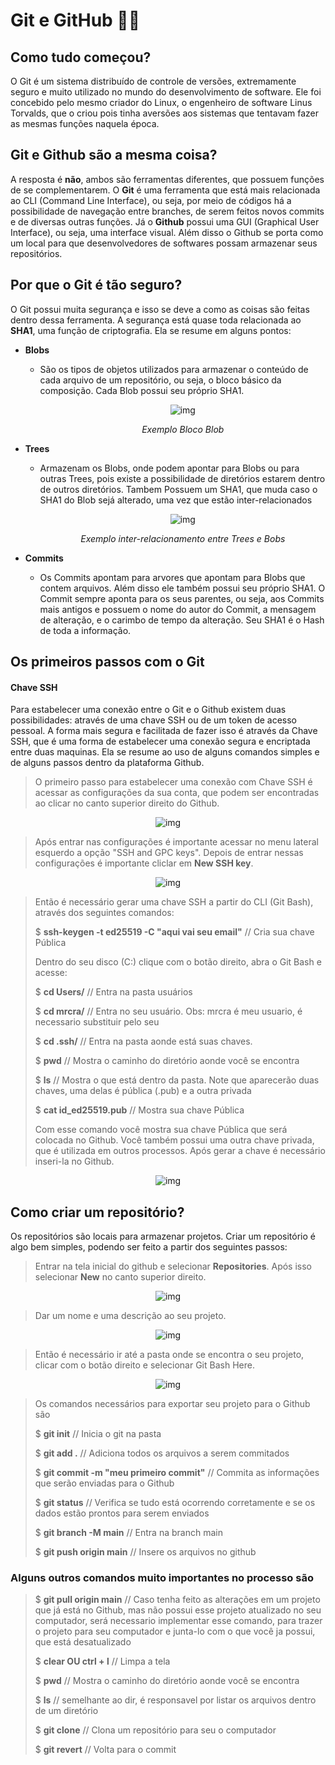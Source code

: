 # Git e GitHub 👨‍💻



## Como tudo começou?



O Git é um sistema distribuído de controle de versões, extremamente seguro e muito utilizado no mundo do desenvolvimento de software. Ele foi concebido pelo mesmo criador do Linux, o engenheiro de software Linus Torvalds, que o criou pois tinha aversões aos sistemas que tentavam fazer as mesmas funções naquela época. 



## Git e Github são a mesma coisa?



A resposta é **não**, ambos são ferramentas diferentes, que possuem funções de se complementarem. O **Git** é uma ferramenta que está mais relacionada ao CLI (Command Line Interface), ou seja, por meio de códigos há a possibilidade de navegação entre branches, de serem feitos novos commits e de diversas outras funções. Já o **Github** possui uma GUI (Graphical User Interface), ou seja, uma interface visual. Além disso o Github se porta como um local para que desenvolvedores de softwares possam armazenar seus repositórios. 



## Por que o Git é tão seguro?



O Git possui muita segurança e isso se deve a como as coisas são feitas dentro dessa ferramenta. A segurança está quase toda relacionada ao **SHA1**, uma função de criptografia. Ela se resume em alguns pontos:

+ **Blobs**

  - São os tipos de objetos utilizados para armazenar o conteúdo de cada arquivo de um repositório, ou seja, o bloco básico da composição. Cada Blob possui seu próprio SHA1.
  
    <div align="center">
    
    ![img](https://lh6.googleusercontent.com/ozNMHb3B1G2NqctyF7pY4jRthcR9i8ye6ye-6lQ6aigt6TjmC3QXC_qm12XQwMCsHjRXFFZ5VultD_XY5tohV29N_myTkgBPJl08snlerwDNJ1IrsoyQ5Qw8x2D0rqzwXYdHMIS5YRkAHX1d2B1Y4B46wKHyo4OxRF5mUqGMWHHA0TkSsDYg00ISvw)

    _Exemplo Bloco Blob_
    
    </div>
  
+ **Trees**

  - Armazenam os Blobs, onde podem apontar para Blobs ou para outras Trees, pois existe a possibilidade de diretórios estarem dentro de outros diretórios. Tambem Possuem um SHA1, que muda caso o SHA1 do Blob sejá alterado, uma vez que estão inter-relacionados
    
    <div align="center"> 
    
    ![img](https://lh5.googleusercontent.com/gyDGR_gIIKtFPprEwV8No42vwGK3uRYsldWylVngTYib4h_OvJ97QaalC2K46eSrvXTvYE4DXBgYKDmZXmt240LNi7llgIAWPjC_GzC8AUMby3-Kwe1mY9dlhZ7JPk8CctoLZC43M64jk_bLo_ikpkGDKo5jkDENjXT3h5qw3sa8B5WEI8fUr126_g) 

    _Exemplo inter-relacionamento entre Trees e Bobs_
    
    </div> 
  
+ **Commits**

  - Os Commits apontam para arvores que apontam para Blobs que contem arquivos. Além disso ele também possui seu próprio SHA1. O Commit sempre aponta para os seus parentes, ou seja, aos Commits mais antigos e possuem o nome do autor do Commit, a mensagem de alteração, e o carimbo de tempo da alteração. Seu SHA1 é o Hash de toda a informação.

    

## Os primeiros passos com o Git



#### Chave SSH



Para estabelecer uma conexão entre o Git e o Github existem duas possibilidades: através de uma chave SSH ou de um token de acesso pessoal. A forma mais segura e facilitada de fazer isso é através da Chave SSH, que é uma forma de estabelecer uma conexão segura e encriptada entre duas maquinas. Ela se resume ao uso de alguns comandos simples e de alguns passos dentro da plataforma Github. 

> O primeiro passo para estabelecer uma conexão com Chave SSH é acessar as configurações da sua conta, que podem ser encontradas ao clicar no canto superior direito do Github.

<div align="center"> 

![img](https://media.discordapp.net/attachments/1029775754407452754/1029775941934776371/chrome_OAx8KU3XTy.png?width=153&height=434)

</div>

> Após entrar nas configurações é importante acessar no menu lateral esquerdo a opção "SSH and GPC keys". Depois de entrar nessas configurações é importante cliclar em **New SSH key**. 

<div align="center"> 

![img](https://media.discordapp.net/attachments/1029775754407452754/1029775981612912742/chrome_k59wkBjJDZ.png?width=267&height=434)

</div>

> Então é necessário gerar uma chave SSH a partir do CLI (Git Bash), através dos seguintes comandos:
>
> $ **ssh-keygen -t ed25519 -C "aqui vai seu email"**    // Cria sua chave Pública
>
> Dentro do seu disco (C:) clique com o botão direito, abra o Git Bash e acesse:  
>
> $ **cd Users/**   // Entra na pasta usuários
>
> $ **cd mrcra/**   // Entra no seu usuário. Obs: mrcra é meu usuario, é necessario substituir pelo seu 
>
> $ **cd .ssh/**   // Entra na pasta aonde está suas chaves.
> 
> $ **pwd**   // Mostra o caminho do diretório aonde você se encontra
> 
> $ **ls**   // Mostra o que está dentro da pasta. Note que aparecerão duas chaves, uma delas é pública (.pub) e a outra privada
> 
> $ **cat id_ed25519.pub**   // Mostra sua chave Pública
>
> Com esse comando você mostra sua chave Pública que será colocada no Github. Você também possui uma outra chave privada, que é utilizada em outros processos. Após gerar a chave é necessário inseri-la no Github. 

<div align="center"> 

![img](https://media.discordapp.net/attachments/1029775754407452754/1029776007772782642/chrome_GeWFiQG8EW.png?width=709&height=434)

</div>



## Como criar um repositório?



Os repositórios são locais para armazenar projetos. Criar um repositório é algo bem simples, podendo ser feito a partir dos seguintes passos: 

> Entrar na tela inicial do github e selecionar **Repositories**. Após isso selecionar **New** no canto superior direito. 

<div align="center"> 

![img](https://media.discordapp.net/attachments/1029775754407452754/1029788242372997150/chrome_LNhr6imChI.png)

</div>

> Dar um nome e uma descrição ao seu projeto. 

<div align="center"> 

![img](https://media.discordapp.net/attachments/1029775754407452754/1029789145129820170/chrome_b3WyM3ppzy.png?width=436&height=434)

</div>

> Então é necessário ir até a pasta onde se encontra o seu projeto, clicar com o botão direito e selecionar Git Bash Here.

<div align="center"> 

![img](https://media.discordapp.net/attachments/1029775754407452754/1029788085795430500/3Dnvk1thwK.png)

</div>

> Os comandos necessários para exportar seu projeto para o Github são
>
> $ **git init**   // Inicia o git na pasta
>
> $ **git add .**   // Adiciona todos os arquivos a serem commitados
>
> $ **git commit -m "meu primeiro commit"**   // Commita as informações que serão enviadas para o Github
>
> $ **git status**   // Verifica se tudo está ocorrendo corretamente e se os dados estão prontos para serem enviados
>
> $ **git branch -M main**   // Entra na branch main
>
> $ **git push origin main**   // Insere os arquivos no github
>


### Alguns outros comandos muito importantes no processo são



> $ **git pull origin main**   // Caso tenha feito as alterações em um projeto que já está no Github, mas não possui esse projeto atualizado no seu computador, será necessario implementar esse comando, para trazer o projeto para seu computador e junta-lo com o que você ja possui, que está desatualizado
>
> $ **clear OU ctrl + l**   // Limpa a tela
>
> $ **pwd**   // Mostra o caminho do diretório aonde você se encontra
>
> $ **ls**   // semelhante ao dir, é responsavel por listar os arquivos dentro de um diretório
>
> $ **git clone**   // Clona um repositório para seu o computador
>
> $ **git revert**   // Volta para o commit

